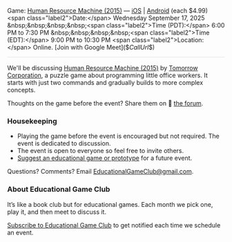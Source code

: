 <style>
  .markdown-body table {
    border: none;
  }

  .markdown-body table tbody tr {
    border: none;
  }

  .markdown-body table tbody tr:nth-child(2n) {
    background-color: rgba(0, 0, 0, 0);
  }

  .markdown-body table tbody td {
    border: none;
    padding: 0;
  }

  .markdown-body .label {
    text-align: right;
    font-weight: bold;
    color: #999;
    padding-right: 5px;
  }

  .markdown-body .label2 {
    font-weight: bold;
    color: #999;
  }
</style>

<span class="label2">Game:</span> [Human Resource Machine (2015)](https://tomorrowcorporation.com/humanresourcemachine) &mdash; [iOS](https://apps.apple.com/us/app/human-resource-machine/id1005098334) | [Android](https://play.google.com/store/apps/details?id=com.tomorrowcorporation.humanresourcemachine&hl=en_US) (each $4.99)  
<span class="label2">Date:</span> Wednesday September 17, 2025  
&nbsp;&nbsp;&nbsp;&nbsp;<span class="label2">Time (PDT):</span> 6:00 PM to 7:30 PM  
&nbsp;&nbsp;&nbsp;&nbsp;<span class="label2">Time (EDT):</span> 9:00 PM to 10:30 PM  
<span class="label2">Location:</span> Online. [Join with Google Meet]($$CallUrl$$)

<div style="height: 1px; background-color: #d1d9e0b3; margin-bottom: 1rem;"></div>

We'll be discussing [Human Resource Machine (2015)](https://tomorrowcorporation.com/humanresourcemachine) by [Tomorrow Corporation](https://tomorrowcorporation.com/), a puzzle game about programming little office workers. It starts with just two commands and gradually builds to more complex concepts.

Thoughts on the game before the event? Share them on 💬 [the forum](https://discourse.educationalgameclub.com/t/discussion-of-human-resource-machine).

### Housekeeping
- Playing the game before the event is encouraged but not required. The event is dedicated to discussion.
- The event is open to everyone so feel free to invite others.
- [Suggest an educational game or prototype](https://forms.gle/Sv7Y6ixNXw9oyFSc6) for a future event.

Questions? Comments? Email [EducationalGameClub@gmail.com](mailto:EducationalGameClub@gmail.com).

### About Educational Game Club
It’s like a book club but for educational games. Each month we pick one, play it, and then meet to discuss it.

[Subscribe to Educational Game Club](https://forms.gle/zqG56ErXTdNzSTF6A) to get notified each time we schedule an event.
